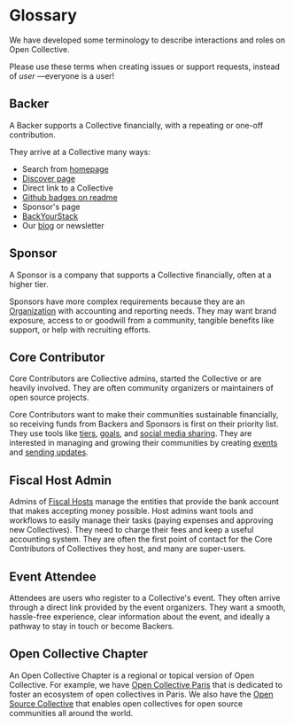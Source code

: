 # Glossary

We have developed some terminology to describe interactions and roles on Open Collective.

Please use these terms when creating issues or support requests, instead of _user_ —everyone is a user!

## Backer

A Backer supports a Collective financially, with a repeating or one-off contribution.

They arrive at a Collective many ways:

* Search from [homepage](https://www.opencollective.com)
* [Discover page](http://opencollective.com/discover)
* Direct link to a Collective
* [Github badges on readme](../developers/readme-integration.md)
* Sponsor's page
* [BackYourStack](https://www.backyourstack.com)
* Our [blog](https://medium.com/open-collective) or newsletter

## Sponsor

A Sponsor is a company that supports a Collective financially, often at a higher tier.

Sponsors have more complex requirements because they are an [Organization](../backers-and-sponsors/organizations.md) with accounting and reporting needs. They may want brand exposure, access to or goodwill from a community, tangible benefits like support, or help with recruiting efforts.

## Core Contributor

Core Contributors are Collective admins, started the Collective or are heavily involved. They are often community organizers or maintainers of open source projects.

Core Contributors want to make their communities sustainable financially, so receiving funds from Backers and Sponsors is first on their priority list. They use tools like [tiers](../collectives/tiers.md), [goals](../collectives/goals.md), and [social media sharing](../collectives/integrations.md#twitter-integration). They are interested in managing and growing their communities by creating [events](../collectives/events.md) and [sending updates](../collectives/communication.md).

## Fiscal Host Admin

Admins of [Fiscal Hosts](../hosts/) manage the entities that provide the bank account that makes accepting money possible. Host admins want tools and workflows to easily manage their tasks \(paying expenses and approving new Collectives\). They need to charge their fees and keep a useful accounting system. They are often the first point of contact for the Core Contributors of Collectives they host, and many are super-users.

## Event Attendee

Attendees are users who register to a Collective's event. They often arrive through a direct link provided by the event organizers. They want a smooth, hassle-free experience, clear information about the event, and ideally a pathway to stay in touch or become Backers.

## Open Collective Chapter

An Open Collective Chapter is a regional or topical version of Open Collective. For example, we have [Open Collective Paris](https://opencollective.com/paris) that is dedicated to foster an ecosystem of open collectives in Paris. We also have the [Open Source Collective](https://opencollective.com/opensource) that enables open collectives for open source communities all around the world.

